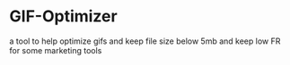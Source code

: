 # GIF-Optimizer
a tool to help optimize gifs and keep file size below 5mb and keep low FR for some marketing tools
